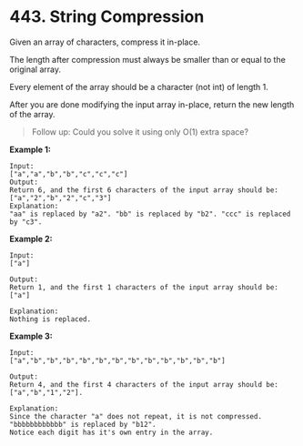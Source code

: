 # 443. String Compression

Given an array of characters, compress it in-place.

The length after compression must always be smaller than or equal to the original array.

Every element of the array should be a character (not int) of length 1.

After you are done modifying the input array in-place, return the new length of the array.

 
>Follow up:
    Could you solve it using only O(1) extra space?

**Example 1:**

    Input:
    ["a","a","b","b","c","c","c"]
    Output: 
    Return 6, and the first 6 characters of the input array should be: ["a","2","b","2","c","3"]
    Explanation:
    "aa" is replaced by "a2". "bb" is replaced by "b2". "ccc" is replaced by "c3".

**Example 2:**

    Input:
    ["a"]

    Output:
    Return 1, and the first 1 characters of the input array should be:  ["a"]

    Explanation:
    Nothing is replaced.

**Example 3:**

    Input:
    ["a","b","b","b","b","b","b","b","b","b","b","b","b"]
    
    Output:
    Return 4, and the first 4 characters of the input array should be:  ["a","b","1","2"].
    
    Explanation:
    Since the character "a" does not repeat, it is not compressed.  "bbbbbbbbbbbb" is replaced by "b12".
    Notice each digit has it's own entry in the array.